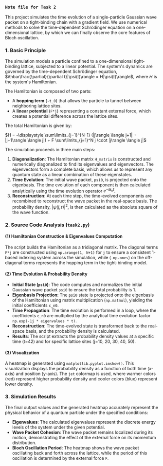 
### `Note file for Task 2`

This project simulates the time evolution of a single-particle Gaussian wave packet on a tight-binding chain with a gradient field. We use numerical methods to solve the time-dependent Schrödinger equation on a one-dimensional lattice, by which we can finally observe the core features of Bloch oscillation.

### 1. Basic Principle

The simulation models a particle confined to a one-dimensional tight-binding lattice, subjected to a linear potential. The system's dynamics are governed by the time-dependent Schrödinger equation, $i\hbar\frac{\partial}{\partial t}|\psi(t)\rangle = H|\psi(t)\rangle$, where $H$ is the system's Hamiltonian.

The Hamiltonian is composed of two parts:
* A **hopping term** (`-t_0`) that allows the particle to tunnel between neighboring lattice sites.
* A **linear potential** (`F*j`) representing a constant external force, which creates a potential difference across the lattice sites.

The total Hamiltonian is given by:

$H = -\displaystyle \sum\limits_{j=1}^{N-1} (|j\rangle \langle j+1| + |j+1\rangle \langle j|) + F \sum\limits_{j=1}^N j \cdot |j\rangle \langle j|$

The simulation proceeds in three main steps:

1.  **Diagonalization**: The Hamiltonian matrix `H_matrix` is constructed and numerically diagonalized to find its eigenvalues and eigenvectors. The eigenvectors form a complete basis, which allows us to represent any quantum state as a linear combination of these eigenstates.
2.  **Time Evolution**: The initial wave packet, `psi0`, is projected onto the eigenbasis. The time evolution of each component is then calculated analytically using the time evolution operator $e^{-iE_n t}$. 
3.  **Reconstruction**: At each time step, the time-evolved components are recombined to reconstruct the wave packet in the real-space basis. The probability density, $|\psi(j, t)|^2$, is then calculated as the absolute square of the wave function.

### 2. Source Code Analysis (`task2.py`)

#### **(1)  Hamiltonian Construction & Eigenvalues Computation**
The script builds the Hamiltonian as a tridiagonal matrix. The diagonal terms `F*j` are constructed using `np.arange(1, N+1)` for `j` to ensure a consistent 1-based indexing system across the simulation, while  (`-np.ones`) on the off-diagonal terms represents the hopping term in the tight-binding model.

#### **(2) Time Evolution & Probability Density**
* **Initial State (`psi0`)**: The code computes and normalizes the initial Gaussian wave packet `psi0` to ensure the total probability is 1.
* **Eigenbasis Projection**: The `psi0` state is projected onto the eigenbasis of the Hamiltonian using matrix multiplication (`np.matmul`), yielding the initial coefficients `c_n0`.
* **Time Propagation**: The time evolution is performed in a loop, where the coefficients `c_n0` are multiplied by the analytical time evolution factor `np.exp(-1j * eigenvalues * t)`.
* **Reconstruction**: The time-evolved state is transformed back to the real-space basis, and the probability density is calculated.
* **Results**: The script extracts the probability density values at a specific time (t=42) and for specific lattice sites (j=10, 20, 30, 40, 50).

#### **(3) Visualization**
A heatmap is generated using `matplotlib.pyplot.imshow()`. This visualization displays the probability density as a function of both time (x-axis) and position (y-axis). The `jet` colormap is used, where warmer colors (red) represent higher probability density and cooler colors (blue) represent lower density.

### 3. Simulation Results
The final output values and the generated heatmap accurately represent the physical behavior of a quantum particle under the specified conditions:

* **Eigenvalues**: The calculated eigenvalues represent the discrete energy levels of the system under the given potential.
* **Wave Packet Cohesion**: The wave packet remains localized during its motion, demonstrating the effect of the external force on its momentum distribution.
* **Bloch Oscillation Period**: The heatmap shows the wave packet oscillating back and forth across the lattice, while the period of this oscillation is determined by the external force `F`.